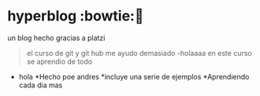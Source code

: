 # hyperblog :bowtie::gift_heart:
un blog hecho gracias a platzi
>el curso de git y git hub me ayudo demasiado
>-holaaaa
en este curso se aprendio de todo
* hola
*Hecho poe andres
*incluye una serie de ejemplos 
*Aprendiendo cada dia mas


